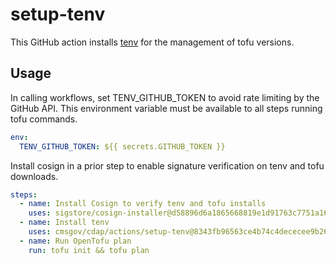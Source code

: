 # setup-tenv

This GitHub action installs [tenv](https://github.com/tofuutils/tenv) for the management of tofu versions.

## Usage

In calling workflows, set TENV_GITHUB_TOKEN to avoid rate limiting by the GitHub API. This environment variable must be available to all steps running tofu commands.

```yaml
env:
  TENV_GITHUB_TOKEN: ${{ secrets.GITHUB_TOKEN }}
```

Install cosign in a prior step to enable signature verification on tenv and tofu downloads.

```yaml
steps:
  - name: Install Cosign to verify tenv and tofu installs
    uses: sigstore/cosign-installer@d58896d6a1865668819e1d91763c7751a165e159 # v3.9.2
  - name: Install tenv
    uses: cmsgov/cdap/actions/setup-tenv@8343fb96563ce4b74c4dececee9b268f42bd4a40
  - name: Run OpenTofu plan
    run: tofu init && tofu plan
```

